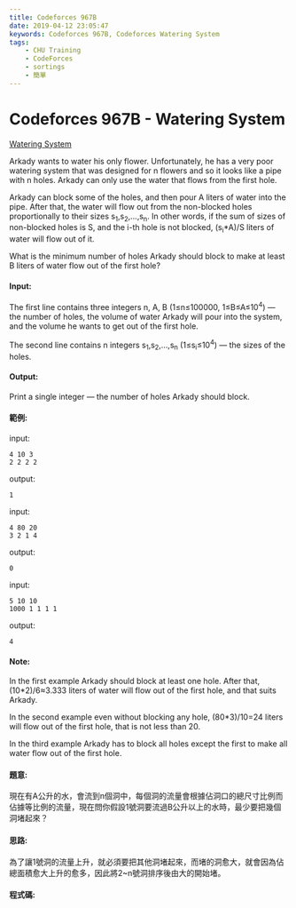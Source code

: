```yaml
---
title: Codeforces 967B
date: 2019-04-12 23:05:47
keywords: Codeforces 967B, Codeforces Watering System
tags:
    - CHU Training
    - CodeForces
    - sortings
    - 簡單
---
```

# Codeforces 967B - Watering System
[Watering System](https://codeforces.com/problemset/problem/967/B)

Arkady wants to water his only flower. Unfortunately, he has a very poor watering system that was designed for n flowers and so it looks like a pipe with n holes. Arkady can only use the water that flows from the first hole.
<!-- more -->
Arkady can block some of the holes, and then pour A liters of water into the pipe. After that, the water will flow out from the non-blocked holes proportionally to their sizes s<sub>1</sub>,s<sub>2</sub>,…,s<sub>n</sub>. In other words, if the sum of sizes of non-blocked holes is S, and the i-th hole is not blocked, (s<sub>i</sub>*A)/S liters of water will flow out of it.

What is the minimum number of holes Arkady should block to make at least B liters of water flow out of the first hole?

#### Input:
The first line contains three integers n, A, B (1≤n≤100000, 1≤B≤A≤10<sup>4</sup>) — the number of holes, the volume of water Arkady will pour into the system, and the volume he wants to get out of the first hole.

The second line contains n integers s<sub>1</sub>,s<sub>2</sub>,…,s<sub>n</sub> (1≤s<sub>i</sub>≤10<sup>4</sup>) — the sizes of the holes.

#### Output:
Print a single integer — the number of holes Arkady should block.

#### 範例:
input:
```
4 10 3
2 2 2 2
```
output:
```
1
```
input:
```
4 80 20
3 2 1 4
```
output:
```
0
```
input:
```
5 10 10
1000 1 1 1 1
```
output:
```
4
```
#### Note:
In the first example Arkady should block at least one hole. After that, (10*2)/6≈3.333 liters of water will flow out of the first hole, and that suits Arkady.

In the second example even without blocking any hole, (80*3)/10=24 liters will flow out of the first hole, that is not less than 20.

In the third example Arkady has to block all holes except the first to make all water flow out of the first hole.

#### 題意:
現在有A公升的水，會流到n個洞中，每個洞的流量會根據佔洞口的總尺寸比例而佔據等比例的流量，現在問你假設1號洞要流過B公升以上的水時，最少要把幾個洞堵起來？

#### 思路:
為了讓1號洞的流量上升，就必須要把其他洞堵起來，而堵的洞愈大，就會因為佔總面積愈大上升的愈多，因此將2~n號洞排序後由大的開始堵。

#### 程式碼:
<script src="https://gist.github.com/Daviswww/90d9bdcc8d2015c0ddf60c339600b94f.js"></script>

